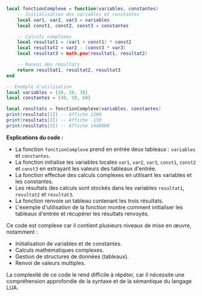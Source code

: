 ```lua
local fonctionComplexe = function(variables, constantes)
    -- Initialisation des variables et constantes
    local var1, var2, var3 = variables
    local const1, const2, const3 = constantes

    -- Calculs complexes
    local resultat1 = (var1 + const1) * const2
    local resultat2 = var2 - (const3 * var3)
    local resultat3 = math.pow(resultat1, resultat2)

    -- Renvoi des résultats
    return resultat1, resultat2, resultat3
end

-- Exemple d'utilisation
local variables = {10, 20, 30}
local constantes = {40, 50, 60}

local resultats = fonctionComplexe(variables, constantes)
print(resultats[1]) -- Affiche 1200
print(resultats[2]) -- Affiche -150
print(resultats[3]) -- Affiche 1440000
```

**Explications du code :**

* La fonction `fonctionComplexe` prend en entrée deux tableaux : `variables` et `constantes`.
* La fonction initialise les variables locales `var1`, `var2`, `var3`, `const1`, `const2` et `const3` en extrayant les valeurs des tableaux d'entrée.
* La fonction effectue des calculs complexes en utilisant les variables et les constantes.
* Les résultats des calculs sont stockés dans les variables `resultat1`, `resultat2` et `resultat3`.
* La fonction renvoie un tableau contenant les trois résultats.
* L'exemple d'utilisation de la fonction montre comment initialiser les tableaux d'entrée et récupérer les résultats renvoyés.

Ce code est complexe car il contient plusieurs niveaux de mise en œuvre, notamment :

* Initialisation de variables et de constantes.
* Calculs mathématiques complexes.
* Gestion de structures de données (tableaux).
* Renvoi de valeurs multiples.

La complexité de ce code le rend difficile à répéter, car il nécessite une compréhension approfondie de la syntaxe et de la sémantique du langage LUA.